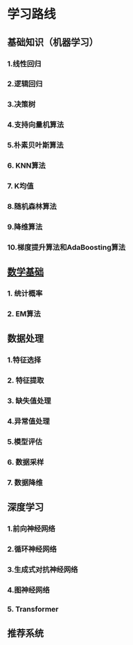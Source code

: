 # 学习路线

## 基础知识（机器学习）

### 1.线性回归

### 2.逻辑回归

### 3.决策树

### 4.支持向量机算法

### 5.朴素贝叶斯算法

### 6. KNN算法

### 7. K均值

### 8.随机森林算法

### 9.降维算法

### 10.梯度提升算法和AdaBoosting算法

## [数学基础](https://www.bookstack.cn/read/huaxiaozhuan-ai/%E6%95%B0%E5%AD%A6%E5%9F%BA%E7%A1%80.md)

### 1. 统计概率

### 2. EM算法

## 数据处理

### 1.特征选择

### 2. 特征提取

### 3. 缺失值处理

### 4.异常值处理

### 5.模型评估

### 6. 数据采样

### 7. 数据降维

## 深度学习

### 1.前向神经网络

### 2.循环神经网络

### 3.生成式对抗神经网络

### 4.图神经网络

### 5. Transformer

## 推荐系统

